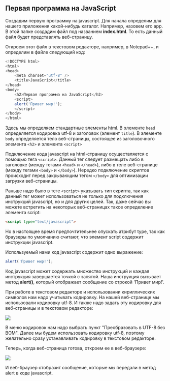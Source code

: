 ## Первая программа на JavaScript

Создадим первую программу на javascript. Для начала определим для нашего приложения какой-нибудь каталог. Например, назовем его 
app. В этой папке создадим файл под названием **index.html**. То есть данный файл будет представлять веб-страницу.

Откроем этот файл в текстовом редакторе, например, в Notepad++, и определим в файле следующий код:

```js
<!DOCTYPE html>
<html>
<head>
	<meta charset="utf-8" />
	<title>JavaScript</title>
</head>
<body>
	<h2>Первая программа на JavaScript</h2>
	<script>
	alert('Привет мир!');
	</script>
</body>
</html>
```

Здесь мы определяем стандартные элементы html. В элементе `head` определяется кодировка utf-8 и заголовок (элемент `title`). 
В элементе `body` определяется тело веб-страницы, состоящее из заголовочного элемента `<h2>` и элемента 
`<script>`

Подключение кода javascript на html-страницу осуществляется с помощью тега `<script>`. Данный тег следует размещать либо в 
заголовке (между тегами `<head>` и `</head>`), либо в теле веб-странице (между тегами `<body>` 
и `</body>`). Нередко подключение скриптов происходит перед закрывающим тегом `</body>` для оптимизации загрузки веб-страницы.

Раньше надо было в теге `<script>` указывать тип скрипта, так как данный тег может использоваться не только 
для подключения инструкций javascript, но и для других целей. Так, даже сейчас вы можете встретить на некоторых веб-страницах такое определение элемента script:

```html
<script type="text/javascript">
```

Но в настоящее время предпочтительнее опускать атрибут type, так как браузеры по умолчанию считают, что элемент script содержит инструкции javascript.

Используемый нами код javascript содержит одно выражение:

```js
alert('Привет мир!');
```

Код javascript может содержать множество инструкций и каждая инструкция завершается точкой с запятой. Наша инструкция вызывает метод 
**alert()**, который отображает сообщение со строкой 'Привет мир!'.

При работе в текстовом редакторе и использовании кириллических символов нам надо учитывать кодировку. На нашей веб-странице мы 
использовали кодировку utf-8. И также надо задать эту кодировку для веб-страницы и в текстовом редакторе:

![](https://metanit.com/web/javascript/pics/1.2.png)

В меню кодировок нам надо выбрать пункт "Преобразовать в UTF-8 без BOM". Далее мы будем использовать кодировку utf-8, поэтому 
желательно сразу устанавливать кодировку в текстовом редакторе.

Теперь, когда веб-страница готова, откроем ее в веб-браузере:

![](https://metanit.com/web/javascript/pics/1.1.png)

И веб-браузер отобразит сообщение, которые мы передали в метод alert в коде javascript.

